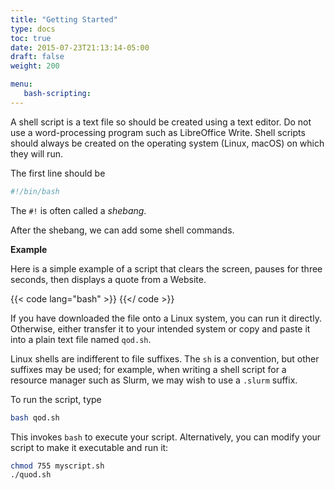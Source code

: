 ```yaml
---
title: "Getting Started"
type: docs
toc: true
date: 2015-07-23T21:13:14-05:00
draft: false
weight: 200

menu:
   bash-scripting:
---
```


A shell script is a text file so should be created using a text editor.  Do not use a word-processing program such as LibreOffice Write. Shell scripts should always be created on the operating system (Linux, macOS) on which they will run.

The first line should be
```bash
#!/bin/bash
```
The `#!` is often called a _shebang_.

After the shebang, we can add some shell commands.  

**Example**

Here is a simple example of a script that clears the screen, pauses for three seconds, then displays a quote from a Website.

{{< code lang="bash" >}}
    [](/content/tutorials/bash-scripting/scripts/qod.sh)
{{</ code >}}

If you have downloaded the file onto a Linux system, you can run it directly.  Otherwise, either transfer it to your intended system or copy and paste it into a plain text file named `qod.sh`. 

Linux shells are indifferent to file suffixes. The `sh` is a convention, but other suffixes may be used; for example, when writing a shell script for a resource manager such as Slurm, we may wish to use a `.slurm` suffix.

To run the script, type
```bash
bash qod.sh
```
This invokes `bash` to execute your script. Alternatively, you can modify your script to make it executable and run it:
```bash
chmod 755 myscript.sh
./quod.sh
```


